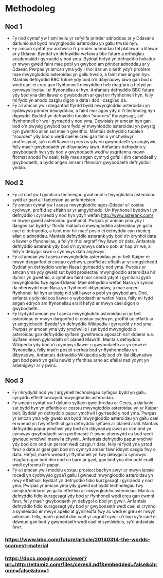 # Methodoleg
## Nod 1
* Fy nod cyntaf yw I amlinellu yr sefyllfa prinder adnoddau ar y Ddaear a darlunio sut bydd mwyngloddio asteroidau yn gallu trwsio hyn.
* Fy amcan cyntaf yw archwilio i’r prinder adnoddau fel platinwm a lithiwm ar y Ddaear. Byddaf yn defnyddio wefanau bbc future a erthyglau academaidd i gyrraedd y nod yma. Byddaf hefyd yn defnyddio holiadur er mwyn gweld faint mae pobl yn gwybod am prinder adnoddau ar y Ddaear. Pwrpas yr amcan yma ydy i rhoi darlun o beth ydy’r problem mae mwyngloddio asteroidau yn gallu trwsio, a faint mae angen hyn. Mantais defnyddio BBC future ydy bod o’n dibynadwy iawn gan bod o wedi cael ei creu gan ffynhonnell newyddion heb rhagfarn a hefyd yn cynnwys linciau i ei ffynonellau ei hyn. Anfantais defnyddio BBC future ydy bod yna dim llawer o gwybodaeth ar gael o’r ffynhonnell hyn, felly mi fydd yn anodd casglu digon o data i dod i casgliad da.
* Fy ail amcan yw i darganfod ffyrdd bydd mwyngloddio asteroidau yn cydbwyso prinder deunyddiau, a faint mor agos ydy o i’r technoleg hyn digwydd. Byddaf yn defnyddio tudalen “sources” Kurzgesagt, sef ffynhonnell o’r we i gyrraedd y nod yma.  Dewisiais yr amcan hyn gan bod o’n pwysig gwybod pam fydd yr mwynloddio asteroidau yn pwysig cyn gweithio allan sut mae’n gweithio. Mantais defnyddio tudalen “sources” ydy bod o wedi cael ei creu gan tim o ymchwilwyr proffesiynol, sy’n colli llawer o pres os ydy eu gwybodaeth yn anghywir, felly mae’r gwybodaeth yn dibynadwy iawn. Anfantais defnyddio y gwybodaeth hyn ydy bod y gwybodaeth wedi’w ysgrifennu mewn fformat anodd i’w deall, felly mae angen cymryd gofal i dim camddeall y gwybodaeth, a bydd angen amser i ffeindio’r gwybodaeth defnyddiol ynddo.
## Nod 2
* Fy ail nod yw I gymharu technegau gwahanol o fwyngloddio asteroidau sydd ar gael a’i fanteision ac anfanteision.
* Fy amcan cyntaf yw I asesu mwyngloddio agos-Ddaear a’i costau cychwyn, proffid ac effaith ar yr amgylchedd. Un ffynhonell byddwn i yn defnyddio i cyrraedd y nod hyn ydy’r wefan http://www.asterank.com/ er mwyn gweld asteroidau gwahanol.  Pwrpas yr amcan yma ydy i dangos sut bydd yr ffordd rhatach o mwyngloddio asteroidau yn gallu cael ei defnyddio, a faint mor hir mae’ posib ei defnyddio cyn rhedeg allan o adnoddau. Mantais defnyddio asterank ydy bod o’n crynhoi data o llawer o ffynonellau, a felly’n rhoi argraff fwy llawn o’r data. Anfantais defnyddio asterank ydy bod o’n cynnwys data o pobl ar hap o’r we, a felly’n debygol iawn o cynnwys data anghwyir.
* Fy ail amcan yw I asesu mwyngloddio asteroidau yn yr belt Kuiper er mwyn darganfod ei costau cychwyn, proffid ac effaith ar yr amgylchedd. Byddaf yn defnyddio wefan Nasa i gyrraedd y nod yma.  Pwrpas yr amcan yma ydy gweld sut bydd prosiectau mwyngloddio asteroidau hir dymor yn gweithio, a cymharu faint mor anodd ydynt i gymharu gyda mwyngloddio fwy agos-Ddaear. Mae defnyddio wefan Nasa yn syniad da oherwydd mae Nasa yn ffynhonell dibynadwy, a mae angen ffynhonell fel hyn ar topig nid ydi llawer o pobl yn gwybod am. Ond, anfantais ydy nid oes llawer o wybodaeth ar wefan Nasa, felly mi fydd angen edrych am ffynonellau eraill hefyd er mwyn cael digon o gwybodaeth.
* Fy trydydd amcan yw I asesu mwyngloddio asteroidau yn yr belt asteroidau er mwyn darganfod ei costau cychwyn, proffid ac effaith ar yr amgylchedd. Byddaf yn defnyddio Wikipedia i gyrraedd y nod yma.  Pwrpas yr amcan yma ydy ymchwilio i sut bydd mwyngloddio asteroidau gan defnyddio sylfaen gweithredu agosach na’r ddaear e.e. Sylfaen mewn gylchdaith o’r planed Mawrth. Mantais defnyddio Wikipedia ydy bod o’n cynnwys llawer o gwybodaeth ac yn enwi ei ffynonellau, felly mae’n posibl sicrhau bod yr ffynhonnellau yn dibynadwy. Anfantais defnyddio Wikipedia ydy bod o’n llai dibynadwy gan bod pawb yn gallu newid y ffeithiau arno ac efallai nad ydynt yn arbenigwyr ar y pwnc.
## Nod 3
* Fy nhrydydd nod yw I argymell technolegau cyfagos bydd yn gallu cynyddu effeithlonrwydd mwyngloddio asteroidau.
* Fy amcan cyntaf yw I dylunio sylfaen gweithredau ar Ceres, a darlunio sut bydd hyn yn effeithio ar costau mwyngloddio asteroidau yn yr Kuiper belt. Byddaf yn defnyddio papur ymchwil i gyrraedd y nod yma.  Pwrpas yr amcan yma ydy gweld sut bydd mwyngloddio asteroidau yn gallu cael ei wneud yn fwy effiethiol gan defnyddio sylfaen ar planed arall. Mantais defnyddio papur ymchwil ydy bod o’n dibynadwy iawn ac dim ond yn cynnwys gwybodaeth sy’n perthnasol i’r pwnc oherwydd eu bod wedi gwneud ymchwil manwl a chywir.. Anfantais defnyddio papur ymchwil ydy bod dim ond un person wedi casglu’r data, felly ni fydd yna ystod fawr o data ar gael gan bod o’n cymryd amser fawr iddynt casglu fwy o data. Hefyd, mae’n wneud yr ffynhonell yn fwy debygol o cynnwys rhagfarn gan bod dim ond un barn ar gael, gan bod yna dim pobl eraill wedi cyfrannu i’r papur.
* Fy ail amcan yw i modelu costau prosiect bachyn awyr er mwyn lansio rocedi yn cydbwyso gyda’i gallu i gwneud mwyngloddio asteroidau yn mwy effeithiol. Byddaf yn defnyddio fidio kurzgesagt i gyrraedd y nod yma.  Pwrpas yr amcan yma ydy gweld sut bydd technolegau fwy aneglur/diddorol yn gallu effeithio ar mwyngloddio asteroidau. Mantais defnyddio fidio kurzgesagt ydy bod yr ffynhonell wedi creu gan cwmni fawr, felly mae’r gwybodaeth yn debygol o bod yn gywir. Anfantais defnyddio fidio kurzgesagt ydy bod yr gwybodaeth wedi cael ei crynhoi a symleiddio er mwyn apelio at gynilleidfa fwy ac wedi ei greu er mwyn adloniant felly, mae’n posibl dim cael yr argraff cywir o’r hyn sy’n cael ei ddweud gan bod y gwybodaeth wedi cael ei symleiddio, sy’n anfantais fawr.

### https://www.bbc.com/future/article/20140314-the-worlds-scarcest-material
### https://docs.google.com/viewer?url=http://eltamiz.com/files/ceres3.pdf&embedded=false&chrome=false&dov=1

